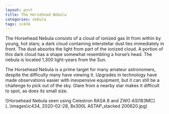 ```yaml
---
layout: post
title: The Horsehead Nebula
categories: nebula
tags: ic434
---
```

The Horsehead Nebula consists of a cloud of ionized gas lit from within by young, hot stars; a dark cloud containing interstellar dust lies immediately in front. The dust absorbs the light from part of the ionized cloud. A portion of this dark cloud has a shape somewhat resembling a horse’s head. The nebula is located 1,300 light-years from the Sun.

The Horsehead Nebula is a prime target for many amateur astronomers, despite the difficulty many have viewing it. Upgrades in technology have made observations easier with inexpensive equipment, but it can still be a challenge to pick out of the sky. Glare from a nearby star makes it difficult to spot, as does its small size. 

![Horsehead Nebula seen using Celestron RASA 8 and ZWO ASI183MC](..\images\ic434, 2020-02-28, 8x300L ASTAP_stacked 200620.jpg)